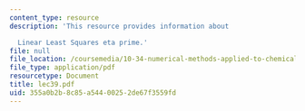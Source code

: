 ```yaml
---
content_type: resource
description: 'This resource provides information about

  Linear Least Squares eta prime.'
file: null
file_location: /coursemedia/10-34-numerical-methods-applied-to-chemical-engineering-fall-2005/355a0b2b8c85a54400252de67f3559fd_lec39.pdf
file_type: application/pdf
resourcetype: Document
title: lec39.pdf
uid: 355a0b2b-8c85-a544-0025-2de67f3559fd
---
```

